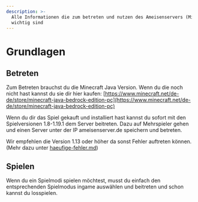 ```yaml
---
description: >-
  Alle Informationen die zum betreten und nutzen des Ameisenservers (Minecraft)
  wichtig sind
---
```


# Grundlagen

## Betreten

Zum Betreten brauchst du die Minecraft Java Version. Wenn du die noch nicht hast kannst du sie dir hier kaufen: [https://www.minecraft.net/de-de/store/minecraft-java-bedrock-edition-pc](https://www.minecraft.net/de-de/store/minecraft-java-bedrock-edition-pc)

Wenn du dir das Spiel gekauft und installiert hast kannst du sofort mit den Spielversionen 1.8-1.19.1 dem Server beitreten. Dazu auf Mehrspieler gehen und einen Server unter der IP ameisenserver.de speichern und betreten.

Wir empfehlen die Version 1.13 oder höher da sonst Fehler auftreten können. (Mehr dazu unter [haeufige-fehler.md](grundlagen/haeufige-fehler.md "mention"))

## Spielen

Wenn du ein Spielmodi spielen möchtest, musst du einfach den entsprechenden Spielmodus ingame auswählen und beitreten und schon kannst du losspielen.
